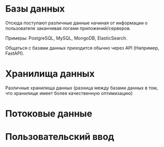 # Базы данных

Отсюда поступают различные данные начиная от информации о пользователе заканчивая логами приложений/серверов.

Примеры: PostgreSQL, MySQL, MongoDB, ElasticSearch.

Общаться с базами данных приходится обычно через API (Например, FastAPI).

# Хранилища данных

Различные хранилища данных (разница между базами данных в том, что хранилище имеет более качественную оптимизацию)

# Потоковые данные

# Пользовательский ввод
